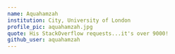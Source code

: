```yaml
---
name: Aquahamzah
institution: City, University of London
profile_pic: aquahamzah.jpg
quote: His StackOverflow requests...it's over 9000!
github_user: aquahamzah
---
```



